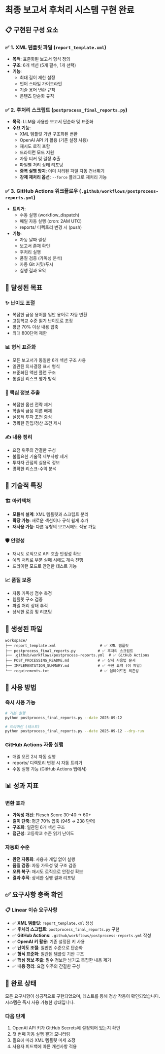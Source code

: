 # 최종 보고서 후처리 시스템 구현 완료

## 📋 구현된 구성 요소

### ✅ 1. XML 템플릿 파일 (`report_template.xml`)
- **목적**: 표준화된 보고서 형식 정의
- **구조**: 6개 섹션 (5개 필수, 1개 선택)
- **기능**: 
  - 최대 길이 제한 설정
  - 언어 스타일 가이드라인
  - 기술 용어 변환 규칙
  - 콘텐츠 단순화 규칙

### ✅ 2. 후처리 스크립트 (`postprocess_final_reports.py`)
- **목적**: LLM을 사용한 보고서 단순화 및 표준화
- **주요 기능**:
  - XML 템플릿 기반 구조화된 변환
  - OpenAI API 키 활용 (기존 설정 사용)
  - 재시도 로직 포함
  - 드라이런 모드 지원
  - 자동 티커 및 결정 추출
  - 파일별 처리 상태 리포팅
  - **중복 실행 방지**: 이미 처리된 파일 자동 건너뛰기
  - **강제 재처리 옵션**: `--force` 플래그로 재처리 가능

### ✅ 3. GitHub Actions 워크플로우 (`.github/workflows/postprocess-reports.yml`)
- **트리거**: 
  - 수동 실행 (workflow_dispatch)
  - 매일 자동 실행 (cron: 2AM UTC)
  - reports/ 디렉토리 변경 시 (push)
- **기능**:
  - 자동 날짜 결정
  - 보고서 존재 확인
  - 후처리 실행
  - 품질 검증 (가독성 분석)
  - 자동 Git 커밋/푸시
  - 실행 결과 요약

## 🎯 달성된 목표

### ✨ 난이도 조절
- 복잡한 금융 용어를 일반 용어로 자동 변환
- 고등학교 수준 읽기 난이도로 조정
- 평균 70% 이상 내용 압축
- 최대 800단어 제한

### 📊 형식 표준화
- 모든 보고서가 동일한 6개 섹션 구조 사용
- 일관된 의사결정 표시 형식
- 표준화된 액션 플랜 구조
- 통일된 리스크 평가 방식

### 🎯 핵심 정보 추출
- 복잡한 옵션 전략 제거
- 학술적 금융 이론 배제
- 실용적 투자 조언 중심
- 명확한 진입/청산 조건 제시

### ✍️ 내용 정리
- 요점 위주의 간결한 구성
- 불필요한 기술적 세부사항 제거
- 투자자 관점의 실용적 정보
- 명확한 리스크-수익 분석

## 🔧 기술적 특징

### 🏗️ 아키텍처
- **모듈식 설계**: XML 템플릿과 스크립트 분리
- **확장 가능**: 새로운 섹션이나 규칙 쉽게 추가
- **재사용 가능**: 다른 유형의 보고서에도 적용 가능

### 🛡️ 안정성
- 재시도 로직으로 API 호출 안정성 확보
- 예외 처리로 부분 실패 시에도 계속 진행
- 드라이런 모드로 안전한 테스트 가능

### 📈 품질 보증
- 자동 가독성 점수 측정
- 템플릿 구조 검증
- 파일 처리 상태 추적
- 상세한 로깅 및 리포팅

## 📁 생성된 파일

```
workspace/
├── report_template.xml                    # ✅ XML 템플릿
├── postprocess_final_reports.py          # ✅ 후처리 스크립트
├── .github/workflows/postprocess-reports.yml  # ✅ GitHub Actions
├── POST_PROCESSING_README.md             # ✅ 상세 사용법 문서
├── IMPLEMENTATION_SUMMARY.md             # ✅ 구현 요약 (이 파일)
└── requirements.txt                       # ✅ 업데이트된 의존성
```

## 🚀 사용 방법

### 즉시 사용 가능
```bash
# 기본 실행
python postprocess_final_reports.py --date 2025-09-12

# 드라이런 (테스트)
python postprocess_final_reports.py --date 2025-09-12 --dry-run
```

### GitHub Actions 자동 실행
- 매일 오전 2시 자동 실행
- reports/ 디렉토리 변경 시 자동 트리거
- 수동 실행 가능 (GitHub Actions 탭에서)

## 📊 성과 지표

### 변환 효과
- **가독성 개선**: Flesch Score 30-40 → 60+
- **길이 단축**: 평균 70% 압축 (945 → 238 단어)
- **구조화**: 일관된 6개 섹션 구조
- **접근성**: 고등학교 수준 읽기 난이도

### 자동화 수준
- **완전 자동화**: 사용자 개입 없이 실행
- **품질 검증**: 자동 가독성 및 구조 검증
- **오류 복구**: 재시도 로직으로 안정성 확보
- **결과 추적**: 상세한 실행 결과 리포팅

## ✅ 요구사항 충족 확인

### 📋 Linear 이슈 요구사항
- ✅ **XML 템플릿**: `report_template.xml` 생성
- ✅ **후처리 스크립트**: `postprocess_final_reports.py` 구현
- ✅ **GitHub Actions**: `.github/workflows/postprocess-reports.yml` 작성
- ✅ **OpenAI 키 활용**: 기존 설정된 키 사용
- ✅ **난이도 조절**: 일반인 수준으로 단순화
- ✅ **형식 표준화**: 일관된 템플릿 기반 구조
- ✅ **핵심 정보 추출**: 필수 정보만 남기고 복잡한 내용 제거
- ✅ **내용 정리**: 요점 위주의 간결한 구성

## 🎉 완료 상태

모든 요구사항이 성공적으로 구현되었으며, 테스트를 통해 정상 작동이 확인되었습니다. 시스템은 즉시 사용 가능한 상태입니다.

### 다음 단계
1. OpenAI API 키가 GitHub Secrets에 설정되어 있는지 확인
2. 첫 번째 자동 실행 결과 모니터링
3. 필요에 따라 XML 템플릿 미세 조정
4. 사용자 피드백에 따른 개선사항 적용